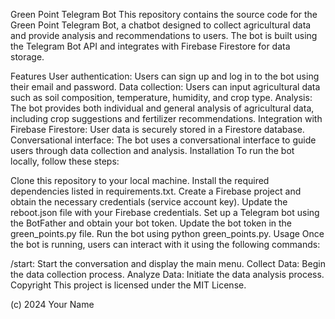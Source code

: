 Green Point Telegram Bot
This repository contains the source code for the Green Point Telegram Bot, a chatbot designed to collect agricultural data and provide analysis and recommendations to users. The bot is built using the Telegram Bot API and integrates with Firebase Firestore for data storage.

Features
User authentication: Users can sign up and log in to the bot using their email and password.
Data collection: Users can input agricultural data such as soil composition, temperature, humidity, and crop type.
Analysis: The bot provides both individual and general analysis of agricultural data, including crop suggestions and fertilizer recommendations.
Integration with Firebase Firestore: User data is securely stored in a Firestore database.
Conversational interface: The bot uses a conversational interface to guide users through data collection and analysis.
Installation
To run the bot locally, follow these steps:

Clone this repository to your local machine.
Install the required dependencies listed in requirements.txt.
Create a Firebase project and obtain the necessary credentials (service account key).
Update the reboot.json file with your Firebase credentials.
Set up a Telegram bot using the BotFather and obtain your bot token.
Update the bot token in the green_points.py file.
Run the bot using python green_points.py.
Usage
Once the bot is running, users can interact with it using the following commands:

/start: Start the conversation and display the main menu.
Collect Data: Begin the data collection process.
Analyze Data: Initiate the data analysis process.
Copyright
This project is licensed under the MIT License.

(c) 2024 Your Name

